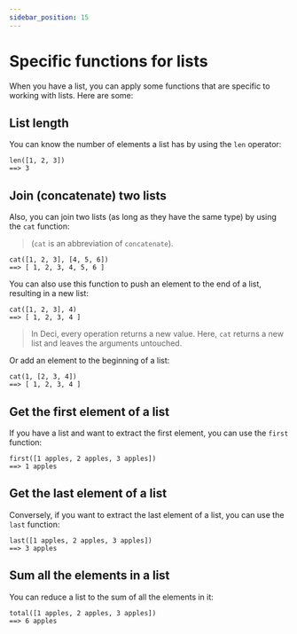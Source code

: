 ```yaml
---
sidebar_position: 15
---
```


# Specific functions for lists

When you have a list, you can apply some functions that are specific to working with lists. Here are some:

## List length

You can know the number of elements a list has by using the `len` operator:

```deci live
len([1, 2, 3])
==> 3
```

## Join (concatenate) two lists

Also, you can join two lists (as long as they have the same type) by using the `cat` function:

> (`cat` is an abbreviation of `concatenate`).

```deci live
cat([1, 2, 3], [4, 5, 6])
==> [ 1, 2, 3, 4, 5, 6 ]
```

You can also use this function to push an element to the end of a list, resulting in a new list:

```deci live
cat([1, 2, 3], 4)
==> [ 1, 2, 3, 4 ]
```

> In Deci, every operation returns a new value. Here, `cat` returns a new list and leaves the arguments untouched.

Or add an element to the beginning of a list:

```deci live
cat(1, [2, 3, 4])
==> [ 1, 2, 3, 4 ]
```

## Get the first element of a list

If you have a list and want to extract the first element, you can use the `first` function:

```deci live
first([1 apples, 2 apples, 3 apples])
==> 1 apples
```

## Get the last element of a list

Conversely, if you want to extract the last element of a list, you can use the `last` function:

```deci live
last([1 apples, 2 apples, 3 apples])
==> 3 apples
```

## Sum all the elements in a list

You can reduce a list to the sum of all the elements in it:

```deci live
total([1 apples, 2 apples, 3 apples])
==> 6 apples
```
